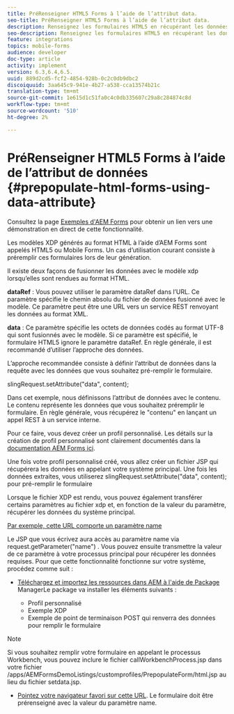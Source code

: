 ```yaml
---
title: PréRenseigner HTML5 Forms à l’aide de l’attribut data.
seo-title: PréRenseigner HTML5 Forms à l’aide de l’attribut data.
description: Renseignez les formulaires HTML5 en récupérant les données de la source principale.
seo-description: Renseignez les formulaires HTML5 en récupérant les données de la source principale.
feature: integrations
topics: mobile-forms
audience: developer
doc-type: article
activity: implement
version: 6.3,6.4,6.5.
uuid: 889d2cd5-fcf2-4854-928b-0c2c0db9dbc2
discoiquuid: 3aa645c9-941e-4b27-a538-cca13574b21c
translation-type: tm+mt
source-git-commit: 1e615d1c51fa0c4c0db335607c29a8c284874c8d
workflow-type: tm+mt
source-wordcount: '510'
ht-degree: 2%

---
```



# PréRenseigner HTML5 Forms à l’aide de l’attribut de données {#prepopulate-html-forms-using-data-attribute}

Consultez la page [Exemples d&#39;AEM Forms](https://forms.enablementadobe.com/content/samples/samples.html?query=0) pour obtenir un lien vers une démonstration en direct de cette fonctionnalité.

Les modèles XDP générés au format HTML à l’aide d’AEM Forms sont appelés HTML5 ou Mobile Forms. Un cas d’utilisation courant consiste à préremplir ces formulaires lors de leur génération.

Il existe deux façons de fusionner les données avec le modèle xdp lorsqu’elles sont rendues au format HTML.

**dataRef** : Vous pouvez utiliser le paramètre dataRef dans l’URL. Ce paramètre spécifie le chemin absolu du fichier de données fusionné avec le modèle. Ce paramètre peut être une URL vers un service REST renvoyant les données au format XML.

**data** : Ce paramètre spécifie les octets de données codés au format UTF-8 qui sont fusionnés avec le modèle. Si ce paramètre est spécifié, le formulaire HTML5 ignore le paramètre dataRef. En règle générale, il est recommandé d’utiliser l’approche des données.

L’approche recommandée consiste à définir l’attribut de données dans la requête avec les données que vous souhaitez pré-remplir le formulaire.

slingRequest.setAttribute(&quot;data&quot;, content);

Dans cet exemple, nous définissons l’attribut de données avec le contenu. Le contenu représente les données que vous souhaitez préremplir le formulaire. En règle générale, vous récupérez le &quot;contenu&quot; en lançant un appel REST à un service interne.

Pour ce faire, vous devez créer un profil personnalisé. Les détails sur la création de profil personnalisé sont clairement documentés dans la [documentation AEM Forms ici](https://helpx.adobe.com/aem-forms/6/html5-forms/custom-profile.html).

Une fois votre profil personnalisé créé, vous allez créer un fichier JSP qui récupérera les données en appelant votre système principal. Une fois les données extraites, vous utiliserez slingRequest.setAttribute(&quot;data&quot;, content); pour pré-remplir le formulaire

Lorsque le fichier XDP est rendu, vous pouvez également transférer certains paramètres au fichier xdp et, en fonction de la valeur du paramètre, récupérer les données du système principal.

[Par exemple, cette URL comporte un paramètre name](http://localhost:4502/content/dam/formsanddocuments/PrepopulateMobileForm.xdp/jcr:content?name=john)

Le JSP que vous écrivez aura accès au paramètre name via request.getParameter(&quot;name&quot;) . Vous pouvez ensuite transmettre la valeur de ce paramètre à votre processus principal pour récupérer les données requises.
Pour que cette fonctionnalité fonctionne sur votre système, procédez comme suit :

* [Téléchargez et importez les ressources dans AEM à l&#39;aide de Package ](assets/prepopulatemobileform.zip)
ManagerLe package va installer les éléments suivants :

   * Profil personnalisé
   * Exemple XDP
   * Exemple de point de terminaison POST qui renverra des données pour remplir le formulaire

>[!NOTE]
>
>Si vous souhaitez remplir votre formulaire en appelant le processus Workbench, vous pouvez inclure le fichier callWorkbenchProcess.jsp dans votre fichier /apps/AEMFormsDemoListings/customprofiles/PrepopulateForm/html.jsp au lieu du fichier setdata.jsp.

* [Pointez votre navigateur favori sur cette URL](http://localhost:4502/content/dam/formsanddocuments/PrepopulateMobileForm.xdp/jcr:content?name=Adobe%20Systems). Le formulaire doit être prérenseigné avec la valeur du paramètre name.
